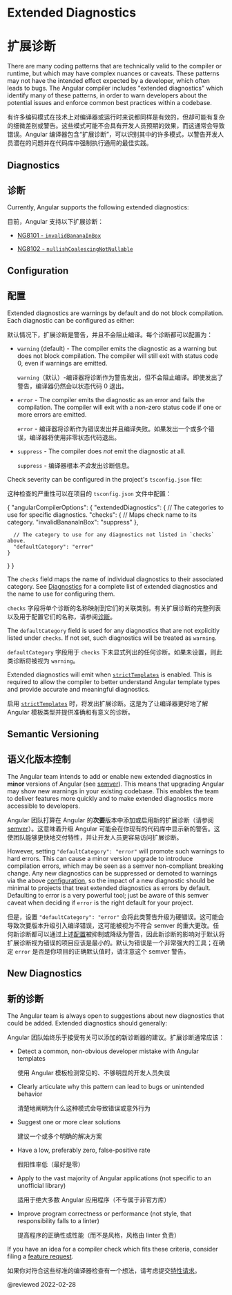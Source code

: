 # Extended Diagnostics

# 扩展诊断

There are many coding patterns that are technically valid to the compiler or runtime, but which may have complex nuances or caveats.
These patterns may not have the intended effect expected by a developer, which often leads to bugs.
The Angular compiler includes "extended diagnostics" which identify many of these patterns, in order to warn developers about the potential issues and enforce common best practices within a codebase.

有许多编码模式在技术上对编译器或运行时来说都同样是有效的，但却可能有复杂的细微差别或警告。这些模式可能不会具有开发人员预期的效果，而这通常会导致错误。Angular 编译器包含“扩展诊断”，可以识别其中的许多模式，以警告开发人员潜在的问题并在代码库中强制执行通用的最佳实践。

## Diagnostics

## 诊断

Currently, Angular supports the following extended diagnostics:

目前，Angular 支持以下扩展诊断：

* [NG8101 - `invalidBananaInBox`](extended-diagnostics/NG8101)

* [NG8102 - `nullishCoalescingNotNullable`](extended-diagnostics/NG8102)

## Configuration

## 配置

Extended diagnostics are warnings by default and do not block compilation.
Each diagnostic can be configured as either:

默认情况下，扩展诊断是警告，并且不会阻止编译。每个诊断都可以配置为：

* `warning` (default) - The compiler emits the diagnostic as a warning but does not block
  compilation. The compiler will still exit with status code 0, even if warnings are emitted.

  `warning`（默认）-编译器将诊断作为警告发出，但不会阻止编译。即使发出了警告，编译器仍然会以状态代码 0 退出。

* `error` - The compiler emits the diagnostic as an error and fails the compilation.
  The compiler will exit with a non-zero status code if one or more errors are emitted.

  `error` - 编译器将诊断作为错误发出并且编译失败。如果发出一个或多个错误，编译器将使用非零状态代码退出。

* `suppress` - The compiler does *not* emit the diagnostic at all.

  `suppress` - 编译器根本*不会*发出诊断信息。

Check severity can be configured in the project's `tsconfig.json` file:

这种检查的严重性可以在项目的 `tsconfig.json` 文件中配置：

<code-example format="jsonc" language="jsonc">

{
  "angularCompilerOptions": {
    "extendedDiagnostics": {
      // The categories to use for specific diagnostics.
      "checks": {
        // Maps check name to its category.
        "invalidBananaInBox": "suppress"
      },

      // The category to use for any diagnostics not listed in `checks` above.
      "defaultCategory": "error"
    }
  }
}

</code-example>

The `checks` field maps the name of individual diagnostics to their associated category.
See [Diagnostics](#diagnostics) for a complete list of extended diagnostics and the name to use for configuring them.

`checks` 字段将单个诊断的名称映射到它们的关联类别。有关扩展诊断的完整列表以及用于配置它们的名称，请参阅[诊断](#diagnostics)。

The `defaultCategory` field is used for any diagnostics that are not explicitly listed under `checks`.
If not set, such diagnostics will be treated as `warning`.

`defaultCategory` 字段用于 `checks` 下未显式列出的任何诊断。如果未设置，则此类诊断将被视为 `warning`。

Extended diagnostics will emit when [`strictTemplates`](guide/template-typecheck#strict-mode) is enabled.
This is required to allow the compiler to better understand Angular template types and provide accurate and meaningful diagnostics.

启用 [`strictTemplates`](guide/template-typecheck#strict-mode) 时，将发出扩展诊断。这是为了让编译器更好地了解 Angular 模板类型并提供准确和有意义的诊断。

## Semantic Versioning

## 语义化版本控制

The Angular team intends to add or enable new extended diagnostics in **minor** versions of Angular (see [semver](https://docs.npmjs.com/about-semantic-versioning)).
This means that upgrading Angular may show new warnings in your existing codebase.
This enables the team to deliver features more quickly and to make extended diagnostics more accessible to developers.

Angular 团队打算在 Angular 的**次要**版本中添加或启用新的扩展诊断（请参阅[semver](https://docs.npmjs.com/about-semantic-versioning)）。这意味着升级 Angular 可能会在你现有的代码库中显示新的警告。这使团队能够更快地交付特性，并让开发人员更容易访问扩展诊断。

However, setting `"defaultCategory": "error"` will promote such warnings to hard errors.
This can cause a minor version upgrade to introduce compilation errors, which may be seen as a semver non-compliant breaking change.
Any new diagnostics can be suppressed or demoted to warnings via the above [configuration](#configuration), so the impact of a new diagnostic should be minimal to
projects that treat extended diagnostics as errors by default.
Defaulting to error is a very powerful tool; just be aware of this semver caveat when deciding if `error` is the right default for your project.

但是，设置 `"defaultCategory": "error"` 会将此类警告升级为硬错误。这可能会导致次要版本升级引入编译错误，这可能被视为不符合 semver 的重大更改。任何新诊断都可以通过上述[配置](#configuration)被抑制或降级为警告，因此新诊断的影响对于默认将扩展诊断视为错误的项目应该是最小的。默认为错误是一个非常强大的工具；在确定 `error` 是否是你项目的正确默认值时，请注意这个 semver 警告。

## New Diagnostics

## 新的诊断

The Angular team is always open to suggestions about new diagnostics that could be added.
Extended diagnostics should generally:

Angular 团队始终乐于接受有关可以添加的新诊断器的建议。扩展诊断通常应该：

* Detect a common, non-obvious developer mistake with Angular templates

  使用 Angular 模板检测常见的、不够明显的开发人员失误

* Clearly articulate why this pattern can lead to bugs or unintended behavior

  清楚地阐明为什么这种模式会导致错误或意外行为

* Suggest one or more clear solutions

  建议一个或多个明确的解决方案

* Have a low, preferably zero, false-positive rate

  假阳性率低（最好是零）

* Apply to the vast majority of Angular applications (not specific to an unofficial library)

  适用于绝大多数 Angular 应用程序（不专属于非官方库）

* Improve program correctness or performance (not style, that responsibility falls to a linter)

  提高程序的正确性或性能（而不是风格，风格由 linter 负责）

If you have an idea for a compiler check which fits these criteria, consider filing a [feature request](https://github.com/angular/angular/issues/new?template=2-feature-request.yaml).

如果你对符合这些标准的编译器检查有一个想法，请考虑提交[特性请求](https://github.com/angular/angular/issues/new?template=2-feature-request.yaml)。

<!-- links -->

<!-- external links -->

<!-- end links -->

@reviewed 2022-02-28